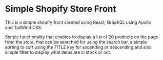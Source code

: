 # Simple Shopify Store Front

This is a simple shopify front created using React, GraphQL using Apollo and TailWind CSS.  

Simple functionality that enables to display a list of 20 products on the page from the store, that can be searched for using the search bar, a simple sorting to sort using the TITLE key for ascending or descending and also simple filter to display what items are in stock or not.


